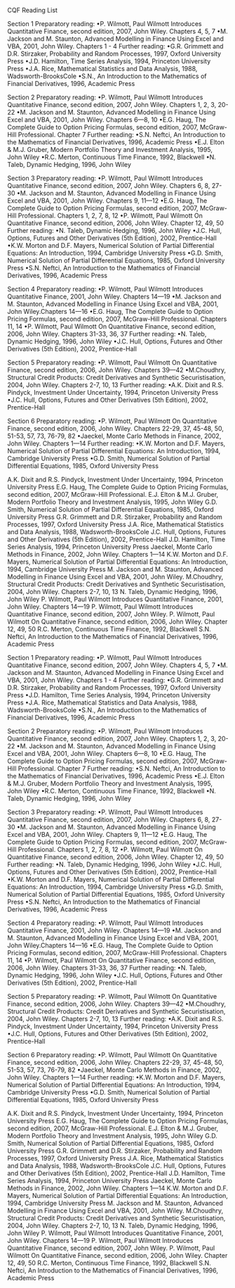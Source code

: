 CQF Reading List 


Section 1
Preparatory reading:
•P. Wilmott, Paul Wilmott Introduces Quantitative Finance, second edition, 2007, John Wiley. Chapters 4, 5, 7
•M. Jackson and M. Staunton, Advanced Modelling in Finance Using Excel and VBA, 2001, John Wiley. Chapters 1 - 4
Further reading:
•G.R. Grimmett and D.R. Stirzaker, Probability and Random Processes, 1997, Oxford University Press
•J.D. Hamilton, Time Series Analysis, 1994, Princeton University Press
•J.A. Rice, Mathematical Statistics and Data Analysis, 1988, Wadsworth-BrooksCole
•S.N., An Introduction to the Mathematics of Financial Derivatives, 1996, Academic Press


Section 2
Preparatory reading:
•P. Wilmott, Paul Wilmott Introduces Quantitative Finance, second edition, 2007, John Wiley.
Chapters 1, 2, 3, 20-22
•M. Jackson and M. Staunton, Advanced Modelling in Finance Using Excel and VBA, 2001, John Wiley.
Chapters 6—8, 10
•E.G. Haug, The Complete Guide to Option Pricing Formulas, second edition, 2007, McGraw-Hill Professional.
Chapter 7
Further reading:
•S.N. Neftci, An Introduction to the Mathematics of Financial Derivatives, 1996, Academic Press
•E.J. Elton & M.J. Gruber, Modern Portfolio Theory and Investment Analysis, 1995, John Wiley
•R.C. Merton, Continuous Time Finance, 1992, Blackwell
•N. Taleb, Dynamic Hedging, 1996, John Wiley


Section 3
Preparatory reading:
•P. Wilmott, Paul Wilmott Introduces Quantitative Finance, second edition, 2007, John Wiley. Chapters 6, 8, 27-30
•M. Jackson and M. Staunton, Advanced Modelling in Finance Using Excel and VBA, 2001, John Wiley.
Chapters 9, 11—12
•E.G. Haug, The Complete Guide to Option Pricing Formulas, second edition, 2007, McGraw-Hill Professional.
Chapters 1, 2, 7, 8, 12
•P. Wilmott, Paul Wilmott On Quantitative Finance, second edition, 2006, John Wiley. Chapter 12, 49, 50
Further reading:
•N. Taleb, Dynamic Hedging, 1996, John Wiley
•J.C. Hull, Options, Futures and Other Derivatives (5th Edition), 2002, Prentice-Hall
•K.W. Morton and D.F. Mayers, Numerical Solution of Partial Differential Equations: An Introduction, 1994,
Cambridge University Press
•G.D. Smith, Numerical Solution of Partial Differential Equations, 1985, Oxford University Press
•S.N. Neftci, An Introduction to the Mathematics of Financial Derivatives, 1996, Academic Press


Section 4
Preparatory reading:
•P. Wilmott, Paul Wilmott Introduces Quantitative Finance, 2001, John Wiley. Chapters 14—19
•M. Jackson and M. Staunton, Advanced Modelling in Finance Using Excel and VBA, 2001, John Wiley.Chapters 14—16
•E.G. Haug, The Complete Guide to Option Pricing Formulas, second edition, 2007, McGraw-Hill Professional.
Chapters 11, 14
•P. Wilmott, Paul Wilmott On Quantitative Finance, second edition, 2006, John Wiley. Chapters 31-33, 36, 37
Further reading:
•N. Taleb, Dynamic Hedging, 1996, John Wiley
•J.C. Hull, Options, Futures and Other Derivatives (5th Edition), 2002, Prentice-Hall


Section 5
Preparatory reading:
•P. Wilmott, Paul Wilmott On Quantitative Finance, second edition, 2006, John Wiley. Chapters 39—42
•M.Choudhry, Structural Credit Products: Credit Derivatives and Synthetic Securistisation, 2004, John Wiley.
Chapters 2-7, 10, 13
Further reading:
•A.K. Dixit and R.S. Pindyck, Investment Under Uncertainty, 1994, Princeton University Press
•J.C. Hull, Options, Futures and Other Derivatives (5th Edition), 2002, Prentice-Hall


Section 6
Preparatory reading:
•P. Wilmott, Paul Wilmott On Quantitative Finance, second edition, 2006, John Wiley.
Chapters 22-29, 37, 45-48, 50, 51-53, 57, 73, 76-79, 82
•Jaeckel, Monte Carlo Methods in Finance, 2002, John Wiley. Chapters 1—14
Further reading:
•K.W. Morton and D.F. Mayers, Numerical Solution of Partial Differential Equations: An Introduction, 1994,
Cambridge University Press
•G.D. Smith, Numerical Solution of Partial Differential Equations, 1985, Oxford University Press
 
A.K. Dixit and R.S. Pindyck, Investment Under Uncertainty, 1994, Princeton University Press
E.G. Haug, The Complete Guide to Option Pricing Formulas, second edition, 2007, McGraw-Hill Professional.
E.J. Elton & M.J. Gruber, Modern Portfolio Theory and Investment Analysis, 1995, John Wiley
G.D. Smith, Numerical Solution of Partial Differential Equations, 1985, Oxford University Press
G.R. Grimmett and D.R. Stirzaker, Probability and Random Processes, 1997, Oxford University Press
J.A. Rice, Mathematical Statistics and Data Analysis, 1988, Wadsworth-BrooksCole
J.C. Hull, Options, Futures and Other Derivatives (5th Edition), 2002, Prentice-Hall
J.D. Hamilton, Time Series Analysis, 1994, Princeton University Press
Jaeckel, Monte Carlo Methods in Finance, 2002, John Wiley. Chapters 1—14
K.W. Morton and D.F. Mayers, Numerical Solution of Partial Differential Equations: An Introduction, 1994, Cambridge University Press
M. Jackson and M. Staunton, Advanced Modelling in Finance Using Excel and VBA, 2001, John Wiley.
M.Choudhry, Structural Credit Products: Credit Derivatives and Synthetic Securistisation, 2004, John Wiley. Chapters 2-7, 10, 13
N. Taleb, Dynamic Hedging, 1996, John Wiley
P. Wilmott, Paul Wilmott Introduces Quantitative Finance, 2001, John Wiley. Chapters 14—19
P. Wilmott, Paul Wilmott Introduces Quantitative Finance, second edition, 2007, John Wiley.
P. Wilmott, Paul Wilmott On Quantitative Finance, second edition, 2006, John Wiley. Chapter 12, 49, 50
R.C. Merton, Continuous Time Finance, 1992, Blackwell
S.N. Neftci, An Introduction to the Mathematics of Financial Derivatives, 1996, Academic Press
 


Section 1
Preparatory reading:
•P. Wilmott, Paul Wilmott Introduces Quantitative Finance, second edition, 2007, John Wiley. Chapters 4, 5, 7
•M. Jackson and M. Staunton, Advanced Modelling in Finance Using Excel and VBA, 2001, John Wiley. Chapters 1 - 4
Further reading:
•G.R. Grimmett and D.R. Stirzaker, Probability and Random Processes, 1997, Oxford University Press
•J.D. Hamilton, Time Series Analysis, 1994, Princeton University Press
•J.A. Rice, Mathematical Statistics and Data Analysis, 1988, Wadsworth-BrooksCole
•S.N., An Introduction to the Mathematics of Financial Derivatives, 1996, Academic Press


Section 2
Preparatory reading:
•P. Wilmott, Paul Wilmott Introduces Quantitative Finance, second edition, 2007, John Wiley.
Chapters 1, 2, 3, 20-22
•M. Jackson and M. Staunton, Advanced Modelling in Finance Using Excel and VBA, 2001, John Wiley.
Chapters 6—8, 10
•E.G. Haug, The Complete Guide to Option Pricing Formulas, second edition, 2007, McGraw-Hill Professional.
Chapter 7
Further reading:
•S.N. Neftci, An Introduction to the Mathematics of Financial Derivatives, 1996, Academic Press
•E.J. Elton & M.J. Gruber, Modern Portfolio Theory and Investment Analysis, 1995, John Wiley
•R.C. Merton, Continuous Time Finance, 1992, Blackwell
•N. Taleb, Dynamic Hedging, 1996, John Wiley


Section 3
Preparatory reading:
•P. Wilmott, Paul Wilmott Introduces Quantitative Finance, second edition, 2007, John Wiley. Chapters 6, 8, 27-30
•M. Jackson and M. Staunton, Advanced Modelling in Finance Using Excel and VBA, 2001, John Wiley.
Chapters 9, 11—12
•E.G. Haug, The Complete Guide to Option Pricing Formulas, second edition, 2007, McGraw-Hill Professional.
Chapters 1, 2, 7, 8, 12
•P. Wilmott, Paul Wilmott On Quantitative Finance, second edition, 2006, John Wiley. Chapter 12, 49, 50
Further reading:
•N. Taleb, Dynamic Hedging, 1996, John Wiley
•J.C. Hull, Options, Futures and Other Derivatives (5th Edition), 2002, Prentice-Hall
•K.W. Morton and D.F. Mayers, Numerical Solution of Partial Differential Equations: An Introduction, 1994,
Cambridge University Press
•G.D. Smith, Numerical Solution of Partial Differential Equations, 1985, Oxford University Press
•S.N. Neftci, An Introduction to the Mathematics of Financial Derivatives, 1996, Academic Press


Section 4
Preparatory reading:
•P. Wilmott, Paul Wilmott Introduces Quantitative Finance, 2001, John Wiley. Chapters 14—19
•M. Jackson and M. Staunton, Advanced Modelling in Finance Using Excel and VBA, 2001, John Wiley.Chapters 14—16
•E.G. Haug, The Complete Guide to Option Pricing Formulas, second edition, 2007, McGraw-Hill Professional.
Chapters 11, 14
•P. Wilmott, Paul Wilmott On Quantitative Finance, second edition, 2006, John Wiley. Chapters 31-33, 36, 37
Further reading:
•N. Taleb, Dynamic Hedging, 1996, John Wiley
•J.C. Hull, Options, Futures and Other Derivatives (5th Edition), 2002, Prentice-Hall


Section 5
Preparatory reading:
•P. Wilmott, Paul Wilmott On Quantitative Finance, second edition, 2006, John Wiley. Chapters 39—42
•M.Choudhry, Structural Credit Products: Credit Derivatives and Synthetic Securistisation, 2004, John Wiley.
Chapters 2-7, 10, 13
Further reading:
•A.K. Dixit and R.S. Pindyck, Investment Under Uncertainty, 1994, Princeton University Press
•J.C. Hull, Options, Futures and Other Derivatives (5th Edition), 2002, Prentice-Hall


Section 6
Preparatory reading:
•P. Wilmott, Paul Wilmott On Quantitative Finance, second edition, 2006, John Wiley.
Chapters 22-29, 37, 45-48, 50, 51-53, 57, 73, 76-79, 82
•Jaeckel, Monte Carlo Methods in Finance, 2002, John Wiley. Chapters 1—14
Further reading:
•K.W. Morton and D.F. Mayers, Numerical Solution of Partial Differential Equations: An Introduction, 1994,
Cambridge University Press
•G.D. Smith, Numerical Solution of Partial Differential Equations, 1985, Oxford University Press
 
A.K. Dixit and R.S. Pindyck, Investment Under Uncertainty, 1994, Princeton University Press
E.G. Haug, The Complete Guide to Option Pricing Formulas, second edition, 2007, McGraw-Hill Professional.
E.J. Elton & M.J. Gruber, Modern Portfolio Theory and Investment Analysis, 1995, John Wiley
G.D. Smith, Numerical Solution of Partial Differential Equations, 1985, Oxford University Press
G.R. Grimmett and D.R. Stirzaker, Probability and Random Processes, 1997, Oxford University Press
J.A. Rice, Mathematical Statistics and Data Analysis, 1988, Wadsworth-BrooksCole
J.C. Hull, Options, Futures and Other Derivatives (5th Edition), 2002, Prentice-Hall
J.D. Hamilton, Time Series Analysis, 1994, Princeton University Press
Jaeckel, Monte Carlo Methods in Finance, 2002, John Wiley. Chapters 1—14
K.W. Morton and D.F. Mayers, Numerical Solution of Partial Differential Equations: An Introduction, 1994, Cambridge University Press
M. Jackson and M. Staunton, Advanced Modelling in Finance Using Excel and VBA, 2001, John Wiley.
M.Choudhry, Structural Credit Products: Credit Derivatives and Synthetic Securistisation, 2004, John Wiley. Chapters 2-7, 10, 13
N. Taleb, Dynamic Hedging, 1996, John Wiley
P. Wilmott, Paul Wilmott Introduces Quantitative Finance, 2001, John Wiley. Chapters 14—19
P. Wilmott, Paul Wilmott Introduces Quantitative Finance, second edition, 2007, John Wiley.
P. Wilmott, Paul Wilmott On Quantitative Finance, second edition, 2006, John Wiley. Chapter 12, 49, 50
R.C. Merton, Continuous Time Finance, 1992, Blackwell
S.N. Neftci, An Introduction to the Mathematics of Financial Derivatives, 1996, Academic Press
 
